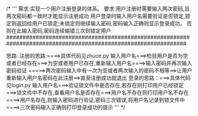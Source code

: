 /*
'''
需求:实现一个用户注册登录的体系。
要求:用户注册时需要输入两次密码,且两次密码都一致时才能显示注册成功
	 用户登录时输入用户名需要验证是否锁定,锁定则返回给用户已锁定;未锁定则继续输入密码,密码输入正确则显示登录成功。
否则在此输入密码,密码连续输错三次则锁定用户
###############################################################################################################

思路:
	注册的思路:====>具体代码见zhuce.py
		输入用户名===>检验用户是否为空或者已经存在===>为空或者用户已存在,重新输入用户名====>输入密码并再次输入密码验证
=====>两次密码输入中有一次为空或者两次输入的密码不相等==>让用户重新输入用户名密码在此注册==>直至注册成功就退出
	登录的思路：===>具体代码见login.py
		输入用户名===>验证锁文件中是否存在,若存在则打印用户已经锁定===>锁文件中不存在,查看用户名是否存在===>用户名不存在则打印用户名不存在
====>用户名存在,则输入密码进行验证,密码三次错误,将用户名记录到锁文件中====>三次密码输入正确则打印登录成功的提示
'''
*/
